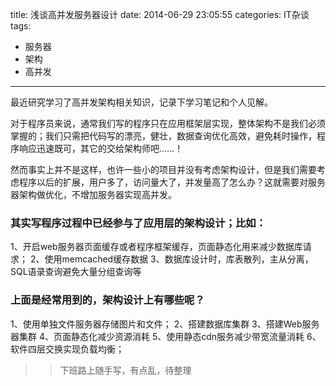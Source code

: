 title: 浅谈高并发服务器设计
date: 2014-06-29 23:05:55
categories: IT杂谈
tags:
- 服务器
- 架构
- 高并发
---

最近研究学习了高并发架构相关知识，记录下学习笔记和个人见解。

对于程序员来说，通常我们写的程序只在应用框架层实现，整体架构不是我们必须掌握的；我们只需把代码写的漂亮，健壮，数据查询优化高效，避免耗时操作，程序响应迅速既可，其它的交给架构师吧……！

然而事实上并不是这样，也许一些小的项目并没有考虑架构设计，但是我们需要考虑程序以后的扩展，用户多了，访问量大了，并发量高了怎么办？这就需要对服务器架构做优化，不增加服务器实现高并发。

### **其实写程序过程中已经参与了应用层的架构设计；比如：**

1、开启web服务器页面缓存或者程序框架缓存，页面静态化用来减少数据库请求；
2、使用memcached缓存数据
3、数据库设计时，库表散列，主从分离，SQL语录查询避免大量分组查询等

### **上面是经常用到的，架构设计上有哪些呢？**

1、使用单独文件服务器存储图片和文件；
2、搭建数据库集群
3、搭建Web服务器集群
4、页面静态化减少资源消耗
5、使用静态cdn服务减少带宽流量消耗
6、软件四层交换实现负载均衡；

>> 下班路上随手写，有点乱，待整理